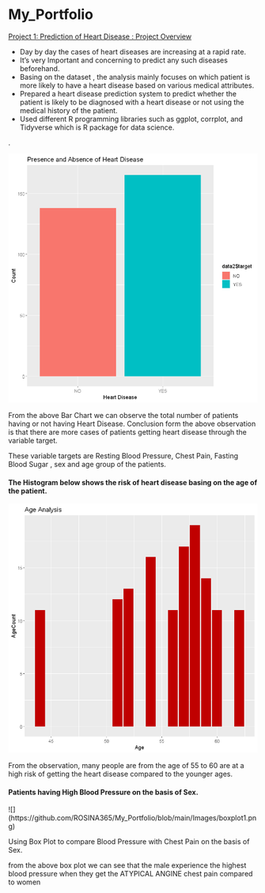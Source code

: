 # My_Portfolio
[Project 1: Prediction of Heart Disease : Project Overview](https://github.com/ROSINA365/Prediction-of-Heart-Disease)
<ul>
<li>Day by day the cases of heart diseases are increasing at a rapid rate.</li>
<li>It’s very Important and concerning to predict any such diseases beforehand.</li>
<li>Basing on the dataset , the analysis mainly focuses on which patient is more
likely to have a heart disease based on various medical attributes. </li>
<li>Prepared a heart disease prediction system to predict whether the patient is likely to be diagnosed with a heart disease or not
using the medical history of the patient.</li>
<li>Used different R programming libraries such as ggplot, corrplot, and Tidyverse which is R package for data science.</li>

 </ul>.

![](https://github.com/ROSINA365/My_Portfolio/blob/main/Images/Bar%20Chart.png)

<p> From the above Bar Chart we can observe the total number of patients having or not having Heart
 Disease. 
 Conclusion form the above observation is that there are more cases of patients getting heart disease through the variable target.</p> 
<p> These variable targets are Resting Blood Pressure, Chest Pain, Fasting Blood Sugar , sex and age group of the patients. </p>

<h4>The Histogram below shows the risk of heart disease basing on the age of the patient.</h4>

![](https://github.com/ROSINA365/My_Portfolio/blob/main/Images/Histogram.png)
<p>From the observation, many people are from the age of 55 to 60 are at a high risk of getting the heart disease compared to the younger ages.<p>
 
 <h4>Patients having High Blood Pressure on the basis of Sex.</h4>
 ![](https://github.com/ROSINA365/My_Portfolio/blob/main/Images/boxplot1.png)
 
 <p>
 Using Box Plot to compare Blood Pressure with Chest Pain on the basis of Sex.</P>
 
<p>from the above box plot we can see that the male experience the highest blood pressure when they get the ATYPICAL ANGINE chest pain compared to women</p>
